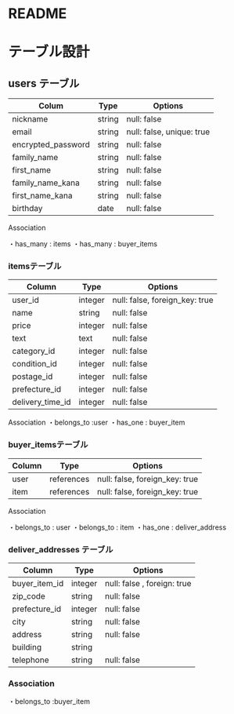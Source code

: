 # README


# テーブル設計


## users テーブル

| Colum                   | Type     |  Options
| ----------------------- | ------------- | ----------  |
| nickname                | string        | null: false | 
| email                   | string        | null: false, unique: true |
| encrypted_password      | string        | null: false |
| family_name             | string        | null: false |
| first_name              | string        | null: false |
| family_name_kana        | string        | null: false |
| first_name_kana         | string        | null: false |
| birthday                | date          | null: false |

Association 

・has_many : items
・has_many : buyer_items 

### itemsテーブル
| Column            | Type       | Options
| ----------------  | ---------- | ----------- |
| user_id | integer | null: false, foreign_key: true |
| name              | string     | null: false |
| price             | integer    | null: false |
| text              | text       | null: false |
| category_id       | integer    | null: false |
| condition_id	    | integer    | null: false |
| postage_id        | integer    | null: false |
| prefecture_id     | integer    | null: false |
| delivery_time_id  | integer    | null: false |

Association 
・belongs_to :user 
・has_one : buyer_item 

### buyer_itemsテーブル
| Column             | Type       | Options 
| ------------------ | ---------- | ------------------------------ |
| user               | references | null: false, foreign_key: true |
| item               | references | null: false, foreign_key: true |

Association

・belongs_to : user 
・belongs_to : item
・has_one : deliver_address

### deliver_addresses テーブル

| Column           | Type       | Options
| ---------------- | ---------- | ----------- |
| buyer_item_id   | integer    | null: false , foreign: true |
| zip_code         | string     | null: false |
| prefecture_id    | integer    | null: false |
| city             | string     | null: false |
| address          | string     | null: false | 
| building          | string     | 
| telephone        | string     | null: false |

### Association
・belongs_to :buyer_item












